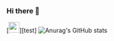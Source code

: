 ### Hi there 👋

<!--
**yohemm/yohemm** is a ✨ _special_ ✨ repository because its `README.md` (this file) appears on your GitHub profile.

Here are some ideas to get you started:

- 🔭 I’m currently working on platform web to make the code more accessible.
- 🌱 I’m currently learning NodeJs during my personnal time and learn in computer science University of Montpellier.
- 
- 👯 I’m looking to collaborate on ...
- 🤔 I’m looking for help with ...
- 💬 Ask me about ...
- 📫 How to reach me: ...
- 😄 Pronouns: ...
- ⚡ Fun fact: ...
-->
[<img width="25px" src="https://cdn.jsdelivr.net/gh/devicons/devicon/icons/nodejs/nodejs-original.svg" />][test]
![Anurag's GitHub stats](https://github-readme-stats.vercel.app/api?username=yohemm&count_private=true)
